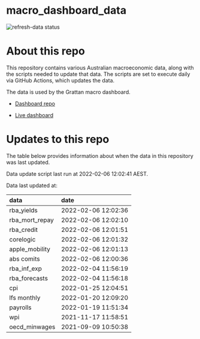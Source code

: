 
<!-- README.md is generated from README.Rmd. Please edit that file -->

# macro\_dashboard\_data

<!-- badges: start -->

![refresh-data
status](https://github.com/grattan/macro_dashboard_data/workflows/refresh-data/badge.svg)

<!-- badges: end -->

# About this repo

This repository contains various Australian macroeconomic data, along
with the scripts needed to update that data. The scripts are set to
execute daily via GitHub Actions, which updates the data.

The data is used by the Grattan macro dashboard.

  - [Dashboard repo](https://github.com/grattan/macrodashboard)

  - [Live dashboard](https://mattcowgill.shinyapps.io/macrodashboard/)

# Updates to this repo

The table below provides information about when the data in this
repository was last updated.

Data update script last run at 2022-02-06 12:02:41 AEST.

Data last updated at:

| data             | date                |
| :--------------- | :------------------ |
| rba\_yields      | 2022-02-06 12:02:36 |
| rba\_mort\_repay | 2022-02-06 12:02:10 |
| rba\_credit      | 2022-02-06 12:01:51 |
| corelogic        | 2022-02-06 12:01:32 |
| apple\_mobility  | 2022-02-06 12:01:13 |
| abs comits       | 2022-02-06 12:00:36 |
| rba\_inf\_exp    | 2022-02-04 11:56:19 |
| rba\_forecasts   | 2022-02-04 11:56:18 |
| cpi              | 2022-01-25 12:04:51 |
| lfs monthly      | 2022-01-20 12:09:20 |
| payrolls         | 2022-01-19 11:51:34 |
| wpi              | 2021-11-17 11:58:51 |
| oecd\_minwages   | 2021-09-09 10:50:38 |

